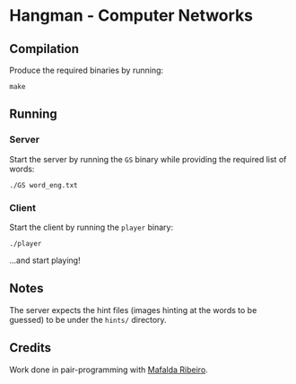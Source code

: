 # Hangman - Computer Networks

## Compilation

Produce the required binaries by running:

``` 
make
```

## Running

### Server

Start the server by running the `GS` binary while providing the required list of words:

``` 
./GS word_eng.txt
```

### Client

Start the client by running the `player` binary:

``` 
./player
```

...and start playing!

## Notes

The server expects the hint files (images hinting at the words to be guessed) to be under the `hints/` directory.

## Credits

Work done in pair-programming with [Mafalda Ribeiro](https://github.com/mafrib).
